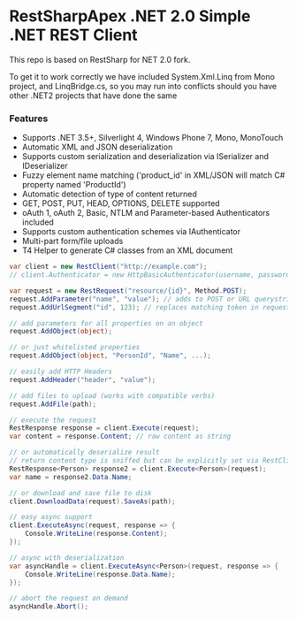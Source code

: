 # RestSharpApex .NET 2.0 Simple .NET REST Client

This repo is based on RestSharp for NET 2.0 fork.

To get it to work correctly we have included System.Xml.Linq from Mono project, and LinqBridge.cs, 
so you may run into conflicts should you have other .NET2 projects that have done the same

### Features

* Supports .NET 3.5+, Silverlight 4, Windows Phone 7, Mono, MonoTouch
* Automatic XML and JSON deserialization
* Supports custom serialization and deserialization via ISerializer and IDeserializer
* Fuzzy element name matching ('product_id' in XML/JSON will match C# property named 'ProductId')
* Automatic detection of type of content returned
* GET, POST, PUT, HEAD, OPTIONS, DELETE supported
* oAuth 1, oAuth 2, Basic, NTLM and Parameter-based Authenticators included
* Supports custom authentication schemes via IAuthenticator
* Multi-part form/file uploads
* T4 Helper to generate C# classes from an XML document

```csharp
var client = new RestClient("http://example.com");
// client.Authenticator = new HttpBasicAuthenticator(username, password);

var request = new RestRequest("resource/{id}", Method.POST);
request.AddParameter("name", "value"); // adds to POST or URL querystring based on Method
request.AddUrlSegment("id", 123); // replaces matching token in request.Resource

// add parameters for all properties on an object
request.AddObject(object);

// or just whitelisted properties
request.AddObject(object, "PersonId", "Name", ...);

// easily add HTTP Headers
request.AddHeader("header", "value");

// add files to upload (works with compatible verbs)
request.AddFile(path);

// execute the request
RestResponse response = client.Execute(request);
var content = response.Content; // raw content as string

// or automatically deserialize result
// return content type is sniffed but can be explicitly set via RestClient.AddHandler();
RestResponse<Person> response2 = client.Execute<Person>(request);
var name = response2.Data.Name;

// or download and save file to disk
client.DownloadData(request).SaveAs(path);

// easy async support
client.ExecuteAsync(request, response => {
    Console.WriteLine(response.Content);
});

// async with deserialization
var asyncHandle = client.ExecuteAsync<Person>(request, response => {
    Console.WriteLine(response.Data.Name);
});

// abort the request on demand
asyncHandle.Abort();
```
 
